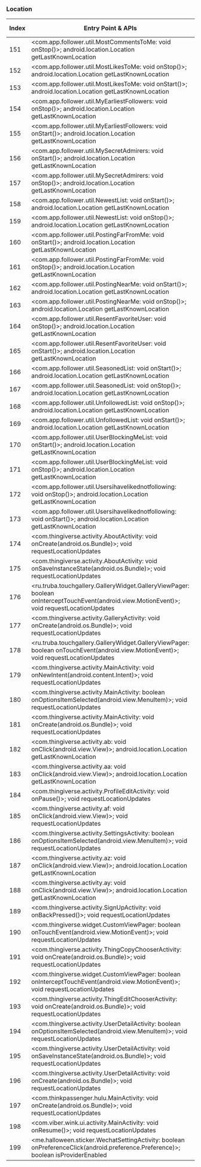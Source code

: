 ### Location
| Index | Entry Point & APIs | Screen shot | Resource id | Label |
| ------------- | ------------- | ------------- |-------------|-------------|
| 151 | <com.app.follower.util.MostCommentsToMe: void onStop()>; android.location.Location getLastKnownLocation | ![](D:\COSMOS\output\py\Play_win8\Social\com.tappple.followersplus\com.app.follower.util.MostCommentsToMe.png) |  | F |
| 152 | <com.app.follower.util.MostLikesToMe: void onStop()>; android.location.Location getLastKnownLocation | ![](D:\COSMOS\output\py\Play_win8\Social\com.tappple.followersplus\com.app.follower.util.MostLikesToMe.png) |  | F |
| 153 | <com.app.follower.util.MostLikesToMe: void onStart()>; android.location.Location getLastKnownLocation | ![](D:\COSMOS\output\py\Play_win8\Social\com.tappple.followersplus\com.app.follower.util.MostLikesToMe.png) |  | F |
| 154 | <com.app.follower.util.MyEarliestFollowers: void onStop()>; android.location.Location getLastKnownLocation | ![](D:\COSMOS\output\py\Play_win8\Social\com.tappple.followersplus\com.app.follower.util.MyEarliestFollowers.png) |  | F |
| 155 | <com.app.follower.util.MyEarliestFollowers: void onStart()>; android.location.Location getLastKnownLocation | ![](D:\COSMOS\output\py\Play_win8\Social\com.tappple.followersplus\com.app.follower.util.MyEarliestFollowers.png) |  | F |
| 156 | <com.app.follower.util.MySecretAdmirers: void onStart()>; android.location.Location getLastKnownLocation | ![](D:\COSMOS\output\py\Play_win8\Social\com.tappple.followersplus\com.app.follower.util.MySecretAdmirers.png) |  | F |
| 157 | <com.app.follower.util.MySecretAdmirers: void onStop()>; android.location.Location getLastKnownLocation | ![](D:\COSMOS\output\py\Play_win8\Social\com.tappple.followersplus\com.app.follower.util.MySecretAdmirers.png) |  | F |
| 158 | <com.app.follower.util.NewestList: void onStart()>; android.location.Location getLastKnownLocation | ![](D:\COSMOS\output\py\Play_win8\Social\com.tappple.followersplus\com.app.follower.util.NewestList.png) |  | F |
| 159 | <com.app.follower.util.NewestList: void onStop()>; android.location.Location getLastKnownLocation | ![](D:\COSMOS\output\py\Play_win8\Social\com.tappple.followersplus\com.app.follower.util.NewestList.png) |  | F |
| 160 | <com.app.follower.util.PostingFarFromMe: void onStart()>; android.location.Location getLastKnownLocation | ![](D:\COSMOS\output\py\Play_win8\Social\com.tappple.followersplus\com.app.follower.util.PostingFarFromMe.png) |  | F |
| 161 | <com.app.follower.util.PostingFarFromMe: void onStop()>; android.location.Location getLastKnownLocation | ![](D:\COSMOS\output\py\Play_win8\Social\com.tappple.followersplus\com.app.follower.util.PostingFarFromMe.png) |  | F |
| 162 | <com.app.follower.util.PostingNearMe: void onStart()>; android.location.Location getLastKnownLocation | ![](D:\COSMOS\output\py\Play_win8\Social\com.tappple.followersplus\com.app.follower.util.PostingNearMe.png) |  | F |
| 163 | <com.app.follower.util.PostingNearMe: void onStop()>; android.location.Location getLastKnownLocation | ![](D:\COSMOS\output\py\Play_win8\Social\com.tappple.followersplus\com.app.follower.util.PostingNearMe.png) |  | F |
| 164 | <com.app.follower.util.ResentFavoriteUser: void onStop()>; android.location.Location getLastKnownLocation | ![](D:\COSMOS\output\py\Play_win8\Social\com.tappple.followersplus\com.app.follower.util.ResentFavoriteUser.png) |  | F |
| 165 | <com.app.follower.util.ResentFavoriteUser: void onStart()>; android.location.Location getLastKnownLocation | ![](D:\COSMOS\output\py\Play_win8\Social\com.tappple.followersplus\com.app.follower.util.ResentFavoriteUser.png) |  | F |
| 166 | <com.app.follower.util.SeasonedList: void onStart()>; android.location.Location getLastKnownLocation | ![](D:\COSMOS\output\py\Play_win8\Social\com.tappple.followersplus\com.app.follower.util.SeasonedList.png) |  | F |
| 167 | <com.app.follower.util.SeasonedList: void onStop()>; android.location.Location getLastKnownLocation | ![](D:\COSMOS\output\py\Play_win8\Social\com.tappple.followersplus\com.app.follower.util.SeasonedList.png) |  | F |
| 168 | <com.app.follower.util.UnfollowedList: void onStop()>; android.location.Location getLastKnownLocation | ![](D:\COSMOS\output\py\Play_win8\Social\com.tappple.followersplus\com.app.follower.util.UnfollowedList.png) |  | F |
| 169 | <com.app.follower.util.UnfollowedList: void onStart()>; android.location.Location getLastKnownLocation | ![](D:\COSMOS\output\py\Play_win8\Social\com.tappple.followersplus\com.app.follower.util.UnfollowedList.png) |  | F |
| 170 | <com.app.follower.util.UserBlockingMeList: void onStart()>; android.location.Location getLastKnownLocation | ![](D:\COSMOS\output\py\Play_win8\Social\com.tappple.followersplus\com.app.follower.util.UserBlockingMeList.png) |  | F |
| 171 | <com.app.follower.util.UserBlockingMeList: void onStop()>; android.location.Location getLastKnownLocation | ![](D:\COSMOS\output\py\Play_win8\Social\com.tappple.followersplus\com.app.follower.util.UserBlockingMeList.png) |  | F |
| 172 | <com.app.follower.util.Usersihavelikednotfollowing: void onStop()>; android.location.Location getLastKnownLocation | ![](D:\COSMOS\output\py\Play_win8\Social\com.tappple.followersplus\com.app.follower.util.Usersihavelikednotfollowing.png) |  | F |
| 173 | <com.app.follower.util.Usersihavelikednotfollowing: void onStart()>; android.location.Location getLastKnownLocation | ![](D:\COSMOS\output\py\Play_win8\Social\com.tappple.followersplus\com.app.follower.util.Usersihavelikednotfollowing.png) |  | F |
| 174 | <com.thingiverse.activity.AboutActivity: void onCreate(android.os.Bundle)>; void requestLocationUpdates | ![](D:\COSMOS\output\py\Play_win8\Social\com.thingiverse\com.thingiverse.activity.AboutActivity.png) |  | F |
| 175 | <com.thingiverse.activity.AboutActivity: void onSaveInstanceState(android.os.Bundle)>; void requestLocationUpdates | ![](D:\COSMOS\output\py\Play_win8\Social\com.thingiverse\com.thingiverse.activity.AboutActivity.png) |  | F |
| 176 | <ru.truba.touchgallery.GalleryWidget.GalleryViewPager: boolean onInterceptTouchEvent(android.view.MotionEvent)>; void requestLocationUpdates | ![](D:\COSMOS\output\py\Play_win8\Social\com.thingiverse\com.thingiverse.activity.GalleryActivity.png) | {'2131492965': <sensitive_component.SensitiveComponent.SensitiveView object at 0x0000012523CD4AC8>} | F |
| 177 | <com.thingiverse.activity.GalleryActivity: void onCreate(android.os.Bundle)>; void requestLocationUpdates | ![](D:\COSMOS\output\py\Play_win8\Social\com.thingiverse\com.thingiverse.activity.GalleryActivity.png) |  | F |
| 178 | <ru.truba.touchgallery.GalleryWidget.GalleryViewPager: boolean onTouchEvent(android.view.MotionEvent)>; void requestLocationUpdates | ![](D:\COSMOS\output\py\Play_win8\Social\com.thingiverse\com.thingiverse.activity.GalleryActivity.png) | {'2131492965': <sensitive_component.SensitiveComponent.SensitiveView object at 0x0000012523CD4F60>} | F |
| 179 | <com.thingiverse.activity.MainActivity: void onNewIntent(android.content.Intent)>; void requestLocationUpdates | ![](D:\COSMOS\output\py\Play_win8\Social\com.thingiverse\com.thingiverse.activity.MainActivity.png) |  | F |
| 180 | <com.thingiverse.activity.MainActivity: boolean onOptionsItemSelected(android.view.MenuItem)>; void requestLocationUpdates | ![](D:\COSMOS\output\py\Play_win8\Social\com.thingiverse\com.thingiverse.activity.MainActivity.png) |  | F  |
| 181 | <com.thingiverse.activity.MainActivity: void onCreate(android.os.Bundle)>; void requestLocationUpdates | ![](D:\COSMOS\output\py\Play_win8\Social\com.thingiverse\com.thingiverse.activity.MainActivity.png) |  | F |
| 182 | <com.thingiverse.activity.ab: void onClick(android.view.View)>; android.location.Location getLastKnownLocation | ![](D:\COSMOS\output\py\Play_win8\Social\com.thingiverse\com.thingiverse.activity.PostThingConfirmationActivity.png) | {'2131492979': <sensitive_component.SensitiveComponent.SensitiveView object at 0x0000012523CF1320>} | F |
| 183 | <com.thingiverse.activity.aa: void onClick(android.view.View)>; android.location.Location getLastKnownLocation | ![](D:\COSMOS\output\py\Play_win8\Social\com.thingiverse\com.thingiverse.activity.PostThingConfirmationActivity.png) | {'2131492978': <sensitive_component.SensitiveComponent.SensitiveView object at 0x0000012523CF1240>} | F |
| 184 | <com.thingiverse.activity.ProfileEditActivity: void onPause()>; void requestLocationUpdates | ![](D:\COSMOS\output\py\Play_win8\Social\com.thingiverse\com.thingiverse.activity.ProfileEditActivity.png) |  | D |
| 185 | <com.thingiverse.activity.af: void onClick(android.view.View)>; void requestLocationUpdates | ![](D:\COSMOS\output\py\Play_win8\Social\com.thingiverse\com.thingiverse.activity.ProfileEditActivity.png) |  | D |
| 186 | <com.thingiverse.activity.SettingsActivity: boolean onOptionsItemSelected(android.view.MenuItem)>; void requestLocationUpdates | ![](D:\COSMOS\output\py\Play_win8\Social\com.thingiverse\com.thingiverse.activity.SettingsActivity.png) |  | F |
| 187 | <com.thingiverse.activity.az: void onClick(android.view.View)>; android.location.Location getLastKnownLocation | ![](D:\COSMOS\output\py\Play_win8\Social\com.thingiverse\com.thingiverse.activity.SignInActivity.png) | {'2131493003': <sensitive_component.SensitiveComponent.SensitiveView object at 0x0000012523D25400>} | D |
| 188 | <com.thingiverse.activity.ay: void onClick(android.view.View)>; android.location.Location getLastKnownLocation | ![](D:\COSMOS\output\py\Play_win8\Social\com.thingiverse\com.thingiverse.activity.SignInActivity.png) | {'2131493002': <sensitive_component.SensitiveComponent.SensitiveView object at 0x0000012523D256D8>} | D |
| 189 | <com.thingiverse.activity.SignUpActivity: void onBackPressed()>; void requestLocationUpdates | ![](D:\COSMOS\output\py\Play_win8\Social\com.thingiverse\com.thingiverse.activity.SignUpActivity.png) |  | D |
| 190 | <com.thingiverse.widget.CustomViewPager: boolean onTouchEvent(android.view.MotionEvent)>; void requestLocationUpdates | ![](D:\COSMOS\output\py\Play_win8\Social\com.thingiverse\com.thingiverse.activity.ThingEditChooserActivity.png) | {'2131493006': <sensitive_component.SensitiveComponent.SensitiveView object at 0x0000012524014390>} | F |
| 191 | <com.thingiverse.activity.ThingCopyChooserActivity: void onCreate(android.os.Bundle)>; void requestLocationUpdates | ![](D:\COSMOS\output\py\Play_win8\Social\com.thingiverse\com.thingiverse.activity.ThingCopyChooserActivity.png) |  | F |
| 192 | <com.thingiverse.widget.CustomViewPager: boolean onInterceptTouchEvent(android.view.MotionEvent)>; void requestLocationUpdates | ![](D:\COSMOS\output\py\Play_win8\Social\com.thingiverse\com.thingiverse.activity.ThingEditChooserActivity.png) | {'2131493006': <sensitive_component.SensitiveComponent.SensitiveView object at 0x00000125240145C0>} | F |
| 193 | <com.thingiverse.activity.ThingEditChooserActivity: void onCreate(android.os.Bundle)>; void requestLocationUpdates | ![](D:\COSMOS\output\py\Play_win8\Social\com.thingiverse\com.thingiverse.activity.ThingEditChooserActivity.png) |  | F |
| 194 | <com.thingiverse.activity.UserDetailActivity: boolean onOptionsItemSelected(android.view.MenuItem)>; void requestLocationUpdates | ![](D:\COSMOS\output\py\Play_win8\Social\com.thingiverse\com.thingiverse.activity.UserDetailActivity.png) |  | |
| 195 | <com.thingiverse.activity.UserDetailActivity: void onSaveInstanceState(android.os.Bundle)>; void requestLocationUpdates | ![](D:\COSMOS\output\py\Play_win8\Social\com.thingiverse\com.thingiverse.activity.UserDetailActivity.png) |  | |
| 196 | <com.thingiverse.activity.UserDetailActivity: void onCreate(android.os.Bundle)>; void requestLocationUpdates | ![](D:\COSMOS\output\py\Play_win8\Social\com.thingiverse\com.thingiverse.activity.UserDetailActivity.png) |  | |
| 197 | <com.thinkpassenger.hulu.MainActivity: void onCreate(android.os.Bundle)>; void requestLocationUpdates | ![](D:\COSMOS\output\py\Play_win8\Social\com.thinkpassenger.hulu\com.thinkpassenger.hulu.MainActivity.png) |  | F |
| 198 | <com.viber.wink.ui.activity.MainActivity: void onResume()>; void requestLocationUpdates | ![](D:\COSMOS\output\py\Play_win8\Social\com.viber.wink\com.viber.wink.ui.activity.MainActivity.png) |  | F |
| 199 | <me.halloween.sticker.WechatSettingActivity: boolean onPreferenceClick(android.preference.Preference)>; boolean isProviderEnabled | ![](D:\COSMOS\output\py\Play_win8\Social\me.halloween.sticker\me.halloween.sticker.WechatSettingActivity.png) |  | F |
